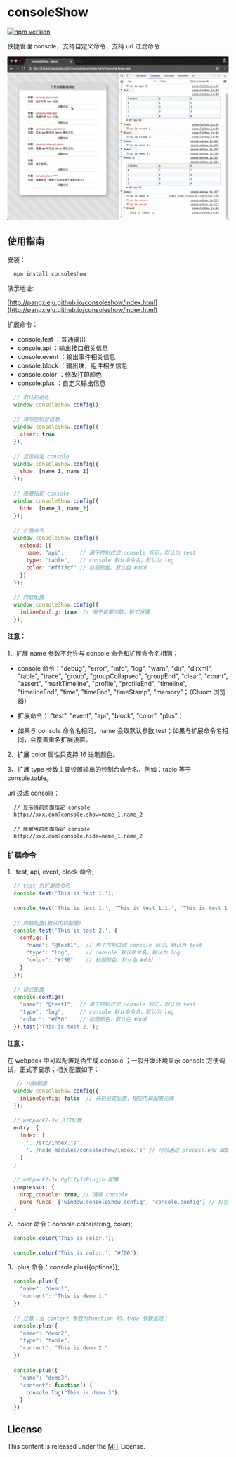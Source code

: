 consoleShow
==============================
[![npm version](https://badge.fury.io/js/consoleshow.svg)](https://badge.fury.io/js/consoleshow)

快捷管理 console，支持自定义命令，支持 url 过滤命令


![](./img/demo.gif)

## 使用指南

安装：

```js
  npm install consoleshow
```

演示地址:

[http://pangxieju.github.io/consoleshow/index.html](http://pangxieju.github.io/consoleshow/index.html)

扩展命令：

* console.test  ：普通输出
* console.api   ：输出接口相关信息
* console.event ：输出事件相关信息
* console.block ：输出块，组件相关信息
* console.color ：修改打印颜色
* console.plus  ：自定义输出信息

```js
  // 默认初始化
  window.consoleShow.config();

  // 清除控制台信息
  window.consoleShow.config({
    clear: true
  });

  // 显示指定 console
  window.consoleShow.config({
    show: [name_1, name_2]
  });

  // 隐藏指定 console
  window.consoleShow.config({
    hide: [name_1, name_2]
  });

  // 扩展命令
  window.consoleShow.config({
    extend: [{
      name: "api",     // 用于控制过滤 console 标记，默认为 test
      type: "table",   // console 默认命令名，默认为 log
      color: "#fff3cf" // 标题颜色，默认色 #ddd
    }]
  });

  // 内联配置
  window.consoleShow.config({
    inlineConfig: true  // 用于设置内联，链式设置
  });
```
#### 注意：

1、扩展 name 参数不允许与 console 命令和扩展命令名相同；

- console 命令："debug", "error", "info", "log", "warn", "dir", "dirxml", "table", "trace", "group", "groupCollapsed", "groupEnd", "clear", "count", "assert", "markTimeline", "profile", "profileEnd", "timeline", "timelineEnd", "time", "timeEnd", "timeStamp", "memory"；（Chrom 浏览器）

- 扩展命令： "test", "event", "api", "block", "color", "plus"；

- 如果与 console 命令名相同，name 会取默认参数 test；如果与扩展命令名相同，会覆盖重名扩展设置。

2、扩展 color 属性只支持 16 进制颜色。

3、扩展 type 参数主要设置输出的控制台命令名，例如：table 等于 console.table。

url 过滤 console：

```
  // 显示当前页面指定 console
  http://xxx.com?console.show=name_1,name_2

  // 隐藏当前页面指定 console
  http://xxx.com?console.hide=name_1,name_2
```

### 扩展命令

1、test, api, event, block 命令;

```js
  // test 为扩展命令名
  console.test('This is test 1.');

  console.test('This is test 1.', 'This is test 1.1.', 'This is test 1.2.');

  // 内联配置(默认内联配置)
  console.test('This is test 2.', {
    config: {
      "name": "@test1",  // 用于控制过滤 console 标记，默认为 test
      "type": "log",     // console 默认命令名，默认为 log
      "color": "#f50"    // 标题颜色，默认色 #ddd
    }
  });

  // 链式配置
  console.config({
    "name": "@test1",  // 用于控制过滤 console 标记，默认为 test
    "type": "log",     // console 默认命令名，默认为 log
    "color": "#f50"    // 标题颜色，默认色 #ddd
  }).test('This is test 2.');
```
#### 注意：

在 webpack 中可以配置是否生成 console ；一般开发环境显示 console 方便调试，正式不显示；相关配置如下：

```js
   // 内联配置
  window.consoleShow.config({
    inlineConfig: false  // 开启链式配置，相应内联配置无效
  });

  // webpack2-3x 入口配置
  entry: {
    index: [
      '../src/index.js',
      '../node_modules/consoleshow/index.js' // 可以通过 process.env.NODE_ENV 来控制是否输出
    ]
  }

  // webpack2-3x UglifyJsPlugin 配置
  compressor: {
    drop_console: true, // 清除 console
    pure_funcs: ['window.consoleShow.config', 'console.config'] // 打包过滤
  }
```

2、color 命令：console.color(string, color);

```js
  console.color('This is color.');

  console.color('This is color.', "#f00");
```

3、plus 命令：console.plus({options});

```js
  console.plus({
    "name": "demo1",
    "content": "This is demo 1."
  })

  // 注意：当 content 参数为function 时，type 参数无效；
  console.plus({
    "name": "demo2",
    "type": "table",
    "content": "This is demo 2."
  })

  console.plus({
    "name": "demo3",
    "content": function() {
      console.log("This is demo 3");
    }
  })
```
## License
This content is released under the [MIT](http://opensource.org/licenses/MIT) License.